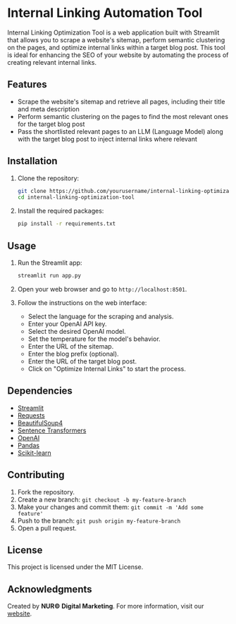 
# Internal Linking Automation Tool

Internal Linking Optimization Tool is a web application built with Streamlit that allows you to scrape a website's sitemap, perform semantic clustering on the pages, and optimize internal links within a target blog post. This tool is ideal for enhancing the SEO of your website by automating the process of creating relevant internal links.

## Features

- Scrape the website's sitemap and retrieve all pages, including their title and meta description
- Perform semantic clustering on the pages to find the most relevant ones for the target blog post
- Pass the shortlisted relevant pages to an LLM (Language Model) along with the target blog post to inject internal links where relevant

## Installation

1. Clone the repository:
   ```sh
   git clone https://github.com/yourusername/internal-linking-optimization-tool.git
   cd internal-linking-optimization-tool
   ```

2. Install the required packages:
   ```sh
   pip install -r requirements.txt
   ```

## Usage

1. Run the Streamlit app:
   ```sh
   streamlit run app.py
   ```

2. Open your web browser and go to `http://localhost:8501`.

3. Follow the instructions on the web interface:
   - Select the language for the scraping and analysis.
   - Enter your OpenAI API key.
   - Select the desired OpenAI model.
   - Set the temperature for the model's behavior.
   - Enter the URL of the sitemap.
   - Enter the blog prefix (optional).
   - Enter the URL of the target blog post.
   - Click on "Optimize Internal Links" to start the process.

## Dependencies

- [Streamlit](https://streamlit.io)
- [Requests](https://pypi.org/project/requests/)
- [BeautifulSoup4](https://pypi.org/project/beautifulsoup4/)
- [Sentence Transformers](https://pypi.org/project/sentence-transformers/)
- [OpenAI](https://pypi.org/project/openai/)
- [Pandas](https://pypi.org/project/pandas/)
- [Scikit-learn](https://pypi.org/project/scikit-learn/)

## Contributing

1. Fork the repository.
2. Create a new branch: `git checkout -b my-feature-branch`
3. Make your changes and commit them: `git commit -m 'Add some feature'`
4. Push to the branch: `git push origin my-feature-branch`
5. Open a pull request.

## License

This project is licensed under the MIT License.

## Acknowledgments

Created by **NUR© Digital Marketing**. For more information, visit our [website](https://www.nur.it).
